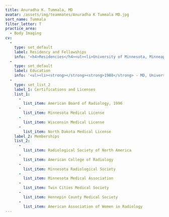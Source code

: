 ```yaml
---
title: Anuradha K. Tummala, MD
avatar: /assets/img/teammates/Anuradha K Tummala MD.jpg
sort_name: Tummala
filter_letter: T
practice_area:
  - Body Imaging
cv:
  - 
    type: set_default
    label: Residency and Fellowships
    info: '<h4>Residencies</h4><ul><li>University of Minnesota, Minneapolis, MN, Surgery, 1988-1989, 1990-1992</li><li>University of Minnesota, Minneapolis, MN, Diagnostic Radiology 1992-1996</li></ul><h4>Fellowships</h4><ul><li>University of Minnesota, Minneapolis, MN, Body Imaging, 1996-1998</li></ul>'
  - 
    type: set_default
    label: Education
    info: '<ul><li><strong></strong><strong>1988</strong> - MD, University of Southern California, Los Angeles, CA</li><li><strong>1984</strong> - BA, Montana State University, Bozeman, MT<span></span></li></ul>'
  - 
    type: set_list_2
    label_1: Certifications and Licenses
    list_1:
      - 
        list_item: American Board of Radiology, 1996
      - 
        list_item: Minnesota Medical License
      - 
        list_item: Wisconsin Medical License
      - 
        list_item: North Dakota Medical License
    label_2: Memberships
    list_2:
      - 
        list_item: Radiological Society of North America
      - 
        list_item: American College of Radiology
      - 
        list_item: Minnesota Radiological Society
      - 
        list_item: Minnesota Medical Association
      - 
        list_item: Twin Cities Medical Society
      - 
        list_item: Hennepin County Medical Society
      - 
        list_item: American Association of Women in Radiology
---
```

